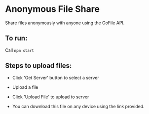 # Anonymous File Share

Share files anonymously with anyone using the GoFile API.

## To run:

Call `npm start`

## Steps to upload files:

- Click 'Get Server' button to select a server
- Upload a file
- Click 'Upload File' to upload to server

- You can download this file on any device using the link provided.
